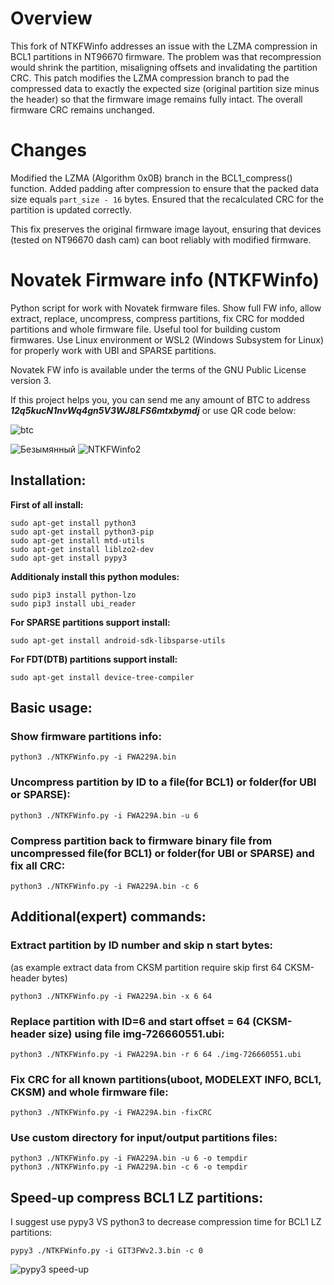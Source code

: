 # Overview
This fork of NTKFWinfo addresses an issue with the LZMA compression in BCL1 partitions in NT96670 firmware. The problem was that recompression would shrink the partition, misaligning offsets and invalidating the partition CRC. This patch modifies the LZMA compression branch to pad the compressed data to exactly the expected size (original partition size minus the header) so that the firmware image remains fully intact. The overall firmware CRC remains unchanged.

# Changes
Modified the LZMA (Algorithm 0x0B) branch in the BCL1_compress() function.
Added padding after compression to ensure that the packed data size equals `part_size - 16` bytes.
Ensured that the recalculated CRC for the partition is updated correctly.

This fix preserves the original firmware image layout, ensuring that devices (tested on NT96670 dash cam) can boot reliably with modified firmware.

# Novatek Firmware info (NTKFWinfo)
Python script for work with Novatek firmware files. Show full FW info, allow extract, replace, uncompress, compress partitions, fix CRC for modded partitions and whole firmware file. Useful tool for building custom firmwares.
Use Linux environment or WSL2 (Windows Subsystem for Linux) for properly work with UBI and SPARSE partitions.

Novatek FW info is available under the terms of the GNU Public License version 3.

If this project helps you, you can send me any amount of BTC to address ***12q5kucN1nvWq4gn5V3WJ8LFS6mtxbymdj*** or use QR code below:

![btc](https://github.com/user-attachments/assets/32b5e7a0-0f01-4a38-b062-3162e6a79543)





![Безымянный](https://user-images.githubusercontent.com/4955678/184808463-1b5d62b6-eb76-41d9-a75a-dbd019e8f60f.png)
![NTKFWinfo2](https://user-images.githubusercontent.com/4955678/188560457-54a2b532-61db-4ca8-9b3c-c4916cae1c62.png)


## Installation:
**First of all install:**
```
sudo apt-get install python3
sudo apt-get install python3-pip
sudo apt-get install mtd-utils
sudo apt-get install liblzo2-dev
sudo apt-get install pypy3
```
**Additionaly install this python modules:**
```
sudo pip3 install python-lzo
sudo pip3 install ubi_reader
```
**For SPARSE partitions support install:**
```
sudo apt-get install android-sdk-libsparse-utils
```
**For FDT(DTB) partitions support install:**
```
sudo apt-get install device-tree-compiler
```
## Basic usage:

### Show firmware partitions info:
```
python3 ./NTKFWinfo.py -i FWA229A.bin
```
### Uncompress partition by ID to a file(for BCL1) or folder(for UBI or SPARSE):
```
python3 ./NTKFWinfo.py -i FWA229A.bin -u 6
```
### Compress partition back to firmware binary file from uncompressed file(for BCL1) or folder(for UBI or SPARSE) and fix all CRC:
```
python3 ./NTKFWinfo.py -i FWA229A.bin -c 6
```

## Additional(expert) commands:
### Extract partition by ID number and skip n start bytes:
(as example extract data from CKSM partition require skip first 64 CKSM-header bytes)
```
python3 ./NTKFWinfo.py -i FWA229A.bin -x 6 64
```
### Replace partition with ID=6 and start offset = 64 (CKSM-header size) using file img-726660551.ubi:
```
python3 ./NTKFWinfo.py -i FWA229A.bin -r 6 64 ./img-726660551.ubi
```
### Fix CRC for all known partitions(uboot, MODELEXT INFO, BCL1, CKSM) and whole firmware file:
```
python3 ./NTKFWinfo.py -i FWA229A.bin -fixCRC
```
### Use custom directory for input/output partitions files:
```
python3 ./NTKFWinfo.py -i FWA229A.bin -u 6 -o tempdir
python3 ./NTKFWinfo.py -i FWA229A.bin -c 6 -o tempdir
```

## Speed-up compress BCL1 LZ partitions:
I suggest use pypy3 VS python3 to decrease compression time for BCL1 LZ partitions:
```
pypy3 ./NTKFWinfo.py -i GIT3FWv2.3.bin -c 0
```
![pypy3 speed-up](https://user-images.githubusercontent.com/4955678/188559054-e3ea1152-743b-4686-8a4f-b76c0dd529ba.png)

